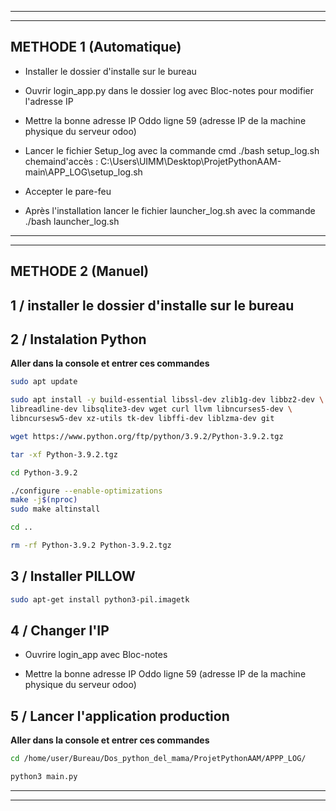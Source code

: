 -------------------------------------------------------------
-------------------------------------------------------------

## __METHODE 1__ (Automatique)
- Installer le dossier d'installe sur le bureau
- Ouvrir login_app.py dans le dossier log avec Bloc-notes pour modifier l'adresse IP
- Mettre la bonne adresse IP Oddo ligne 59 (adresse IP de la machine physique du serveur odoo)

- Lancer le fichier Setup_log avec la commande cmd ./bash setup_log.sh
  chemaind'accès : C:\Users\UIMM\Desktop\ProjetPythonAAM-main\APP_LOG\setup_log.sh
- Accepter le pare-feu

- Après l'installation lancer le fichier launcher_log.sh avec la commande ./bash launcher_log.sh

-------------------------------------------------------------
-------------------------------------------------------------
## __METHODE 2__ (Manuel)

## 1 / __installer le dossier d'installe sur le bureau__

## 2 / Instalation Python
__Aller dans la console et entrer ces commandes__   

```bash
sudo apt update
```
```bash
sudo apt install -y build-essential libssl-dev zlib1g-dev libbz2-dev \
libreadline-dev libsqlite3-dev wget curl llvm libncurses5-dev \
libncursesw5-dev xz-utils tk-dev libffi-dev liblzma-dev git
```
```bash
wget https://www.python.org/ftp/python/3.9.2/Python-3.9.2.tgz
```
```bash
tar -xf Python-3.9.2.tgz
```
```bash
cd Python-3.9.2
```
```bash
./configure --enable-optimizations
make -j$(nproc)
sudo make altinstall
```
```bash
cd ..
```
```bash
rm -rf Python-3.9.2 Python-3.9.2.tgz
```

## 3 / Installer PILLOW
```bash
sudo apt-get install python3-pil.imagetk
```

## 4 / Changer l'IP
- Ouvrire login_app  avec Bloc-notes

- Mettre la bonne adresse IP Oddo ligne 59 (adresse IP de la machine physique du serveur odoo)

## 5 / Lancer l'application production
__Aller dans la console et entrer ces commandes__      

```bash
cd /home/user/Bureau/Dos_python_del_mama/ProjetPythonAAM/APPP_LOG/
```
```bash
python3 main.py
```
-------------------------------------------------------------
-------------------------------------------------------------

